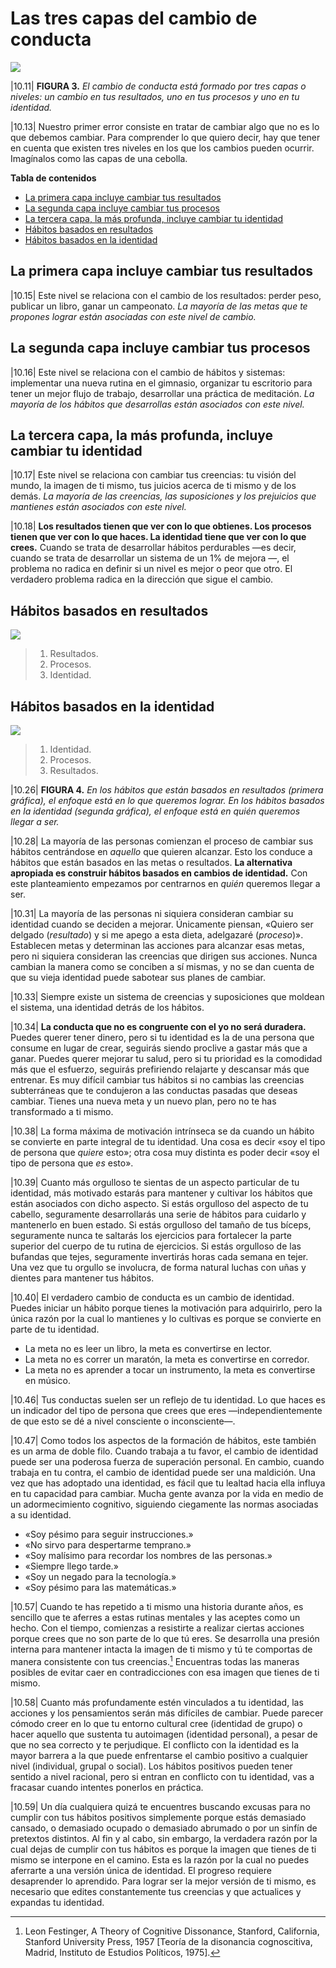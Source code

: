 # Las tres capas del cambio de conducta

![](attachments/las-tres-capas-del-cambio-de-conducta%201.jpg)

|10.11| **FIGURA 3.** *El cambio de conducta está formado por tres capas o niveles: un cambio en tus resultados, uno en tus procesos y uno en tu identidad.*

|10.13| Nuestro primer error consiste en tratar de cambiar algo que no es lo que debemos cambiar. Para comprender lo que quiero decir, hay que tener en cuenta que existen tres niveles en los que los cambios pueden ocurrir. Imagínalos como las capas de una cebolla.

**Tabla de contenidos**

- [La primera capa incluye cambiar tus resultados](#la-primera-capa-incluye-cambiar-tus-resultados)
- [La segunda capa incluye cambiar tus procesos](#la-segunda-capa-incluye-cambiar-tus-procesos)
- [La tercera capa, la más profunda, incluye cambiar tu identidad](#la-tercera-capa-la-m%C3%A1s-profunda-incluye-cambiar-tu-identidad)
- [Hábitos basados en resultados](#h%C3%A1bitos-basados-en-resultados)
- [Hábitos basados en la identidad](#h%C3%A1bitos-basados-en-la-identidad)

## La primera capa incluye cambiar tus resultados

|10.15| Este nivel se relaciona con el cambio de los resultados: perder peso, publicar un libro, ganar un campeonato. *La mayoría de las metas que te propones lograr están asociadas con este nivel de cambio.*

## La segunda capa incluye cambiar tus procesos

|10.16| Este nivel se relaciona con el cambio de hábitos y sistemas: implementar una nueva rutina en el gimnasio, organizar tu escritorio para tener un mejor flujo de trabajo, desarrollar una práctica de meditación. *La mayoría de los hábitos que desarrollas están asociados con este nivel.*

## La tercera capa, la más profunda, incluye cambiar tu identidad

|10.17| Este nivel se relaciona con cambiar tus creencias: tu visión del mundo, la imagen de ti mismo, tus juicios acerca de ti mismo y de los demás. *La mayoría de las creencias, las suposiciones y los prejuicios que mantienes están asociados con este nivel.*

|10.18| **Los resultados tienen que ver con lo que obtienes. Los procesos tienen que ver con lo que haces. La identidad tiene que ver con lo que crees.** Cuando se trata de desarrollar hábitos perdurables —es decir, cuando se trata de desarrollar un sistema de un 1% de mejora —, el problema no radica en definir si un nivel es mejor o peor que otro. El verdadero problema radica en la dirección que sigue el cambio.

## Hábitos basados en resultados

![](attachments/habitos-basados-en-resultados.jpg)

> 1. Resultados.
> 2. Procesos.
> 3. Identidad.

## Hábitos basados en la identidad

![](attachments/habitos-basados-en-la-identidad%201.jpg)

> 1. Identidad.
> 2. Procesos.
> 3. Resultados.

|10.26| **FIGURA 4.** *En los hábitos que están basados en resultados (primera gráfica), el enfoque está en lo que queremos lograr. En los hábitos basados en la identidad (segunda gráfica), el enfoque está en quién queremos llegar a ser.*

|10.28| La mayoría de las personas comienzan el proceso de cambiar sus hábitos centrándose en *aquello* que quieren alcanzar. Esto los conduce a hábitos que están basados en las metas o resultados. **La alternativa apropiada es construir hábitos basados en cambios de identidad.** Con este planteamiento empezamos por centrarnos en *quién* queremos llegar a ser.

|10.31| La mayoría de las personas ni siquiera consideran cambiar su identidad cuando se deciden a mejorar. Únicamente piensan, «Quiero ser delgado (*resultado*) y si me apego a esta dieta, adelgazaré (*proceso*)». Establecen metas y determinan las acciones para alcanzar esas metas, pero ni siquiera consideran las creencias que dirigen sus acciones. Nunca cambian la manera como se conciben a sí mismas, y no se dan cuenta de que su vieja identidad puede sabotear sus planes de cambiar.

|10.33| Siempre existe un sistema de creencias y suposiciones que moldean el sistema, una identidad detrás de los hábitos.

|10.34| **La conducta que no es congruente con el yo no será duradera.** Puedes querer tener dinero, pero si tu identidad es la de una persona que consume en lugar de crear, seguirás siendo proclive a gastar más que a ganar. Puedes querer mejorar tu salud, pero si tu prioridad es la comodidad más que el esfuerzo, seguirás prefiriendo relajarte y descansar más que entrenar. Es muy difícil cambiar tus hábitos si no cambias las creencias subterráneas que te condujeron a las conductas pasadas que deseas cambiar. Tienes una nueva meta y un nuevo plan, pero no te has transformado a ti mismo.

|10.38| La forma máxima de motivación intrínseca se da cuando un hábito se convierte en parte integral de tu identidad. Una cosa es decir «soy el tipo de persona que *quiere* esto»; otra cosa muy distinta es poder decir «soy el tipo de persona que *es* esto».

|10.39| Cuanto más orgulloso te sientas de un aspecto particular de tu identidad, más motivado estarás para mantener y cultivar los hábitos que están asociados con dicho aspecto. Si estás orgulloso del aspecto de tu cabello, seguramente desarrollarás una serie de hábitos para cuidarlo y mantenerlo en buen estado. Si estás orgulloso del tamaño de tus bíceps, seguramente nunca te saltarás los ejercicios para fortalecer la parte superior del cuerpo de tu rutina de ejercicios. Si estás orgulloso de las bufandas que tejes, seguramente invertirás horas cada semana en tejer. Una vez que tu orgullo se involucra, de forma natural luchas con uñas y dientes para mantener tus hábitos.

|10.40| El verdadero cambio de conducta es un cambio de identidad. Puedes iniciar un hábito porque tienes la motivación para adquirirlo, pero la única razón por la cual lo mantienes y lo cultivas es porque se convierte en parte de tu identidad.

- La meta no es leer un libro, la meta es convertirse en lector.
- La meta no es correr un maratón, la meta es convertirse en corredor.
- La meta no es aprender a tocar un instrumento, la meta es convertirse en músico.

|10.46| Tus conductas suelen ser un reflejo de tu identidad. Lo que haces es un indicador del tipo de persona que crees que eres —independientemente de que esto se dé a nivel consciente o inconsciente—.

|10.47| Como todos los aspectos de la formación de hábitos, este también es un arma de doble filo. Cuando trabaja a tu favor, el cambio de identidad puede ser una poderosa fuerza de superación personal. En cambio, cuando trabaja en tu contra, el cambio de identidad puede ser una maldición. Una vez que has adoptado una identidad, es fácil que tu lealtad hacia ella influya en tu capacidad para cambiar. Mucha gente avanza por la vida en medio de un adormecimiento cognitivo, siguiendo ciegamente las normas asociadas a su identidad.

- «Soy pésimo para seguir instrucciones.»
- «No sirvo para despertarme temprano.»
- «Soy malísimo para recordar los nombres de las personas.»
- «Siempre llego tarde.»
- «Soy un negado para la tecnología.»
- «Soy pésimo para las matemáticas.»

|10.57| Cuando te has repetido a ti mismo una historia durante años, es sencillo que te aferres a estas rutinas mentales y las aceptes como un hecho. Con el tiempo, comienzas a resistirte a realizar ciertas acciones porque crees que no son parte de lo que tú eres. Se desarrolla una presión interna para mantener intacta la imagen de ti mismo y tú te comportas de manera consistente con tus creencias.[^1] Encuentras todas las maneras posibles de evitar caer en contradicciones con esa imagen que tienes de ti mismo.

|10.58| Cuanto más profundamente estén vinculados a tu identidad, las acciones y los pensamientos serán más difíciles de cambiar. Puede parecer cómodo creer en lo que tu entorno cultural cree (identidad de grupo) o hacer aquello que sustenta tu autoimagen (identidad personal), a pesar de que no sea correcto y te perjudique. El conflicto con la identidad es la mayor barrera a la que puede enfrentarse el cambio positivo a cualquier nivel (individual, grupal o social). Los hábitos positivos pueden tener sentido a nivel racional, pero si entran en conflicto con tu identidad, vas a fracasar cuando intentes ponerlos en práctica.

|10.59| Un día cualquiera quizá te encuentres buscando excusas para no cumplir con tus hábitos positivos simplemente porque estás demasiado cansado, o demasiado ocupado o demasiado abrumado o por un sinfín de pretextos distintos. Al fin y al cabo, sin embargo, la verdadera razón por la cual dejas de cumplir con tus hábitos es porque la imagen que tienes de ti mismo se interpone en el camino. Esta es la razón por la cual no puedes aferrarte a una versión única de identidad. El progreso requiere desaprender lo aprendido. Para lograr ser la mejor versión de ti mismo, es necesario que edites constantemente tus creencias y que actualices y expandas tu identidad.

[^1]: Leon Festinger, A Theory of Cognitive Dissonance, Stanford, California, Stanford University Press, 1957 [Teoría de la disonancia cognoscitiva, Madrid, Instituto de Estudios Políticos, 1975].
